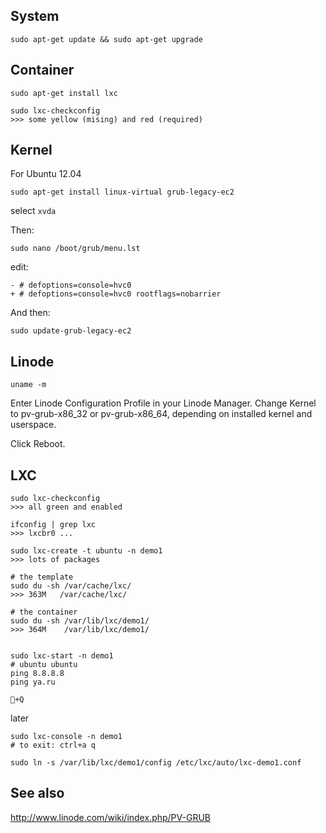 System
------

	sudo apt-get update && sudo apt-get upgrade


Container
---------

	sudo apt-get install lxc
	
	sudo lxc-checkconfig
	>>> some yellow (mising) and red (required)


Kernel
------

For Ubuntu 12.04

	sudo apt-get install linux-virtual grub-legacy-ec2
	
select `xvda`

Then:

	sudo nano /boot/grub/menu.lst

edit:

	- # defoptions=console=hvc0
	+ # defoptions=console=hvc0 rootflags=nobarrier

And then:

	sudo update-grub-legacy-ec2


Linode
------

	uname -m

Enter Linode Configuration Profile in your Linode Manager. Change Kernel to pv-grub-x86_32 or pv-grub-x86_64, depending on installed kernel and userspace.

Click Reboot.



LXC
---


	sudo lxc-checkconfig
	>>> all green and enabled
	
	ifconfig | grep lxc
	>>> lxcbr0 ...
	
	sudo lxc-create -t ubuntu -n demo1
	>>> lots of packages
	
	# the template
	sudo du -sh /var/cache/lxc/
	>>> 363M   /var/cache/lxc/
	
	# the container
	sudo du -sh /var/lib/lxc/demo1/
	>>> 364M	/var/lib/lxc/demo1/
	
	
	sudo lxc-start -n demo1
	# ubuntu ubuntu
	ping 8.8.8.8
	ping ya.ru
	
	+Q

later

	sudo lxc-console -n demo1
	# to exit: ctrl+a q

	sudo ln -s /var/lib/lxc/demo1/config /etc/lxc/auto/lxc-demo1.conf



See also
--------

http://www.linode.com/wiki/index.php/PV-GRUB